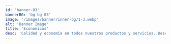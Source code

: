 ```yaml
---
id: 'banner-03'
bannerBG: 'bg bg-03'
image: '/images/banner/inner-bg/1-3.webp'
alt: 'Banner Image'
title: 'Económicos'
desc: 'Calidad y economía en todos nuestros productos y servicios. Descubre nuestras tarifas competitivas.'
---
```

